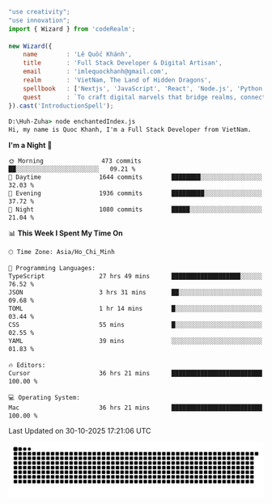 <!--x axis divider-->

```js 
"use creativity";
"use innovation";
import { Wizard } from 'codeRealm';

new Wizard({
    name        : 'Lê Quốc Khánh',
    title       : 'Full Stack Developer & Digital Artisan',
    email       : 'imlequockhanh@gmail.com',
    realm       : 'VietNam, The Land of Hidden Dragons',
    spellbook   : ['Nextjs', 'JavaScript', 'React', 'Node.js', 'Python', 'Flutter', 'Cloud Services'],
    quest       : `To craft digital marvels that bridge realms, connect cultures, and bring imagination to life.`,
}).cast('IntroductionSpell');
```

```cmd
D:\Huh-Zuha> node enchantedIndex.js
Hi, my name is Quoc Khanh, I'm a Full Stack Developer from VietNam.
```
<!--START_SECTION:waka-->
**I'm a Night 🦉** 

```text
🌞 Morning                473 commits         ██░░░░░░░░░░░░░░░░░░░░░░░   09.21 % 
🌆 Daytime                1644 commits        ████████░░░░░░░░░░░░░░░░░   32.03 % 
🌃 Evening                1936 commits        █████████░░░░░░░░░░░░░░░░   37.72 % 
🌙 Night                  1080 commits        █████░░░░░░░░░░░░░░░░░░░░   21.04 % 
```


📊 **This Week I Spent My Time On** 

```text
🕑︎ Time Zone: Asia/Ho_Chi_Minh

💬 Programming Languages: 
TypeScript               27 hrs 49 mins      ███████████████████░░░░░░   76.52 % 
JSON                     3 hrs 31 mins       ██░░░░░░░░░░░░░░░░░░░░░░░   09.68 % 
TOML                     1 hr 14 mins        █░░░░░░░░░░░░░░░░░░░░░░░░   03.44 % 
CSS                      55 mins             █░░░░░░░░░░░░░░░░░░░░░░░░   02.55 % 
YAML                     39 mins             ░░░░░░░░░░░░░░░░░░░░░░░░░   01.83 % 

🔥 Editors: 
Cursor                   36 hrs 21 mins      █████████████████████████   100.00 % 

💻 Operating System: 
Mac                      36 hrs 21 mins      █████████████████████████   100.00 % 
```


 Last Updated on 30-10-2025 17:21:06 UTC
<!--END_SECTION:waka-->
<picture>
  <source media="(prefers-color-scheme: dark)" srcset="https://raw.githubusercontent.com/leecois/leecois/output/github-contribution-grid-snake-dark.svg">
  <source media="(prefers-color-scheme: light)" srcset="https://raw.githubusercontent.com/leecois/leecois/output/github-contribution-grid-snake.svg">
  <img alt="github contribution grid snake animation" src="https://raw.githubusercontent.com/leecois/leecois/output/github-contribution-grid-snake.svg">
</picture>

